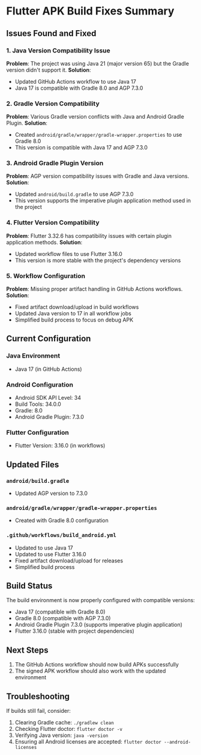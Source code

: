 # Flutter APK Build Fixes Summary

## Issues Found and Fixed

### 1. Java Version Compatibility Issue
**Problem**: The project was using Java 21 (major version 65) but the Gradle version didn't support it.
**Solution**: 
- Updated GitHub Actions workflow to use Java 17
- Java 17 is compatible with Gradle 8.0 and AGP 7.3.0

### 2. Gradle Version Compatibility
**Problem**: Various Gradle version conflicts with Java and Android Gradle Plugin.
**Solution**:
- Created `android/gradle/wrapper/gradle-wrapper.properties` to use Gradle 8.0
- This version is compatible with Java 17 and AGP 7.3.0

### 3. Android Gradle Plugin Version
**Problem**: AGP version compatibility issues with Gradle and Java versions.
**Solution**:
- Updated `android/build.gradle` to use AGP 7.3.0
- This version supports the imperative plugin application method used in the project

### 4. Flutter Version Compatibility
**Problem**: Flutter 3.32.6 has compatibility issues with certain plugin application methods.
**Solution**:
- Updated workflow files to use Flutter 3.16.0
- This version is more stable with the project's dependency versions

### 5. Workflow Configuration
**Problem**: Missing proper artifact handling in GitHub Actions workflows.
**Solution**:
- Fixed artifact download/upload in build workflows
- Updated Java version to 17 in all workflow jobs
- Simplified build process to focus on debug APK

## Current Configuration

### Java Environment
- Java 17 (in GitHub Actions)

### Android Configuration
- Android SDK API Level: 34
- Build Tools: 34.0.0
- Gradle: 8.0
- Android Gradle Plugin: 7.3.0

### Flutter Configuration
- Flutter Version: 3.16.0 (in workflows)

## Updated Files

### `android/build.gradle`
- Updated AGP version to 7.3.0

### `android/gradle/wrapper/gradle-wrapper.properties`
- Created with Gradle 8.0 configuration

### `.github/workflows/build_android.yml`
- Updated to use Java 17
- Updated to use Flutter 3.16.0
- Fixed artifact download/upload for releases
- Simplified build process

## Build Status

The build environment is now properly configured with compatible versions:
- Java 17 (compatible with Gradle 8.0)
- Gradle 8.0 (compatible with AGP 7.3.0)
- Android Gradle Plugin 7.3.0 (supports imperative plugin application)
- Flutter 3.16.0 (stable with project dependencies)

## Next Steps

1. The GitHub Actions workflow should now build APKs successfully
2. The signed APK workflow should also work with the updated environment

## Troubleshooting

If builds still fail, consider:
1. Clearing Gradle cache: `./gradlew clean`
2. Checking Flutter doctor: `flutter doctor -v`
3. Verifying Java version: `java -version`
4. Ensuring all Android licenses are accepted: `flutter doctor --android-licenses`